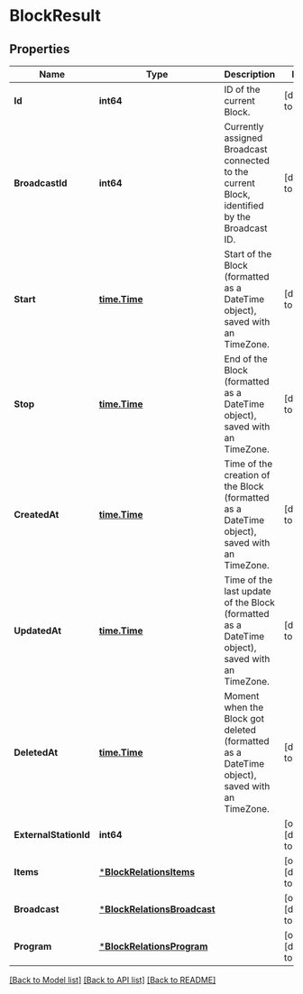 # BlockResult

## Properties
Name | Type | Description | Notes
------------ | ------------- | ------------- | -------------
**Id** | **int64** | ID of the current Block. | [default to null]
**BroadcastId** | **int64** | Currently assigned Broadcast connected to the current Block, identified by the Broadcast ID. | [default to null]
**Start** | [**time.Time**](time.Time.md) | Start of the Block (formatted as a DateTime object), saved with an TimeZone. | [default to null]
**Stop** | [**time.Time**](time.Time.md) | End of the Block (formatted as a DateTime object), saved with an TimeZone. | [default to null]
**CreatedAt** | [**time.Time**](time.Time.md) | Time of the creation of the Block (formatted as a DateTime object), saved with an TimeZone. | [default to null]
**UpdatedAt** | [**time.Time**](time.Time.md) | Time of the last update of the Block (formatted as a DateTime object), saved with an TimeZone. | [default to null]
**DeletedAt** | [**time.Time**](time.Time.md) | Moment when the Block got deleted (formatted as a DateTime object), saved with an TimeZone. | [default to null]
**ExternalStationId** | **int64** |  | [optional] [default to null]
**Items** | [***BlockRelationsItems**](BlockRelations_items.md) |  | [optional] [default to null]
**Broadcast** | [***BlockRelationsBroadcast**](BlockRelations_broadcast.md) |  | [optional] [default to null]
**Program** | [***BlockRelationsProgram**](BlockRelations_program.md) |  | [optional] [default to null]

[[Back to Model list]](../README.md#documentation-for-models) [[Back to API list]](../README.md#documentation-for-api-endpoints) [[Back to README]](../README.md)


